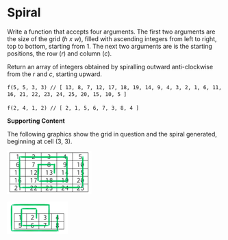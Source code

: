 # Spiral

Write a function that accepts four arguments. The first two arguments are the size of the grid (*h x w*), filled with ascending integers from left to right, top to bottom, starting from 1. The next two arguments are is the starting positions, the row (*r*) and column (*c*).

Return an array of integers obtained by spiralling outward anti-clockwise from the *r* and *c*, starting upward.

```
f(5, 5, 3, 3) // [ 13, 8, 7, 12, 17, 18, 19, 14, 9, 4, 3, 2, 1, 6, 11, 16, 21, 22, 23, 24, 25, 20, 15, 10, 5 ]

f(2, 4, 1, 2) // [ 2, 1, 5, 6, 7, 3, 8, 4 ]
```

**Supporting Content**

The following graphics show the grid in question and the spiral generated, beginning at cell (3, 3).

![Grid 1](input-1.png)

![Grid 2](input-2.png)
